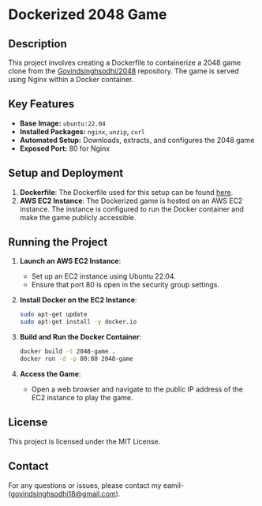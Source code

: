 # Dockerized 2048 Game

## Description
This project involves creating a Dockerfile to containerize a 2048 game clone from the [Govindsinghsodhi/2048](https://github.com/Govindsinghsodhi/2048) repository. The game is served using Nginx within a Docker container.

## Key Features
- **Base Image:** `ubuntu:22.04`
- **Installed Packages:** `nginx`, `unzip`, `curl`
- **Automated Setup:** Downloads, extracts, and configures the 2048 game
- **Exposed Port:** 80 for Nginx

## Setup and Deployment
1. **Dockerfile**: The Dockerfile used for this setup can be found [here](https://github.com/Govindsinghsodhi/2048/blob/master/Dockerfile).
2. **AWS EC2 Instance**: The Dockerized game is hosted on an AWS EC2 instance. The instance is configured to run the Docker container and make the game publicly accessible.

## Running the Project
1. **Launch an AWS EC2 Instance**:
   - Set up an EC2 instance using Ubuntu 22.04.
   - Ensure that port 80 is open in the security group settings.

2. **Install Docker on the EC2 Instance**:
   ```bash
   sudo apt-get update
   sudo apt-get install -y docker.io
   ```

3. **Build and Run the Docker Container**:
   ```bash
   docker build -t 2048-game .
   docker run -d -p 80:80 2048-game
   ```

4. **Access the Game**:
   - Open a web browser and navigate to the public IP address of the EC2 instance to play the game.

## License
This project is licensed under the MIT License.

## Contact
For any questions or issues, please contact my eamil-(govindsinghsodhi18@gmail.com).

